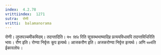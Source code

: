 ```yaml
---
index:  4.2.78
vrittiindex:  1271
sutra:  रोणी
vritti:  balamanorama 
---
```


रोणी। लुप्तपञ्चमीकमिदम्। तदन्तादिति। `येन विधि` रिति सूत्रस्थभाष्यादिह प्रत्ययविधावपि तदन्तविधिरिति भावः। रौण इति। रोण्या निर्वृत्तः कूप इत्यर्थः। आजकरौण इति। अजकरोण्या निर्वृत्त इत्यर्थः। अणि `यस्ये`ति ईकारलोपः।

